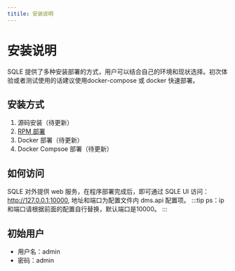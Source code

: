 ```yaml
---
titile: 安装说明
---
```

# 安装说明
SQLE 提供了多种安装部署的方式，用户可以结合自己的环境和现状选择。初次体验或者测试使用的话建议使用docker-compose 或 docker 快速部署。
## 安装方式
1. 源码安装（待更新）
2. [RPM 部署](./rpm.md)
3. Docker 部署（待更新）
4. Docker Compsoe 部署（待更新）
## 如何访问
SQLE 对外提供 web 服务，在程序部署完成后，即可通过 SQLE UI 访问：http://127.0.0.1:10000, 地址和端口为配置文件内 dms.api 配置项。
:::tip
ps：ip 和端口请根据前面的配置自行替换，默认端口是10000。
:::
## 初始用户
* 用户名：admin
* 密码：admin